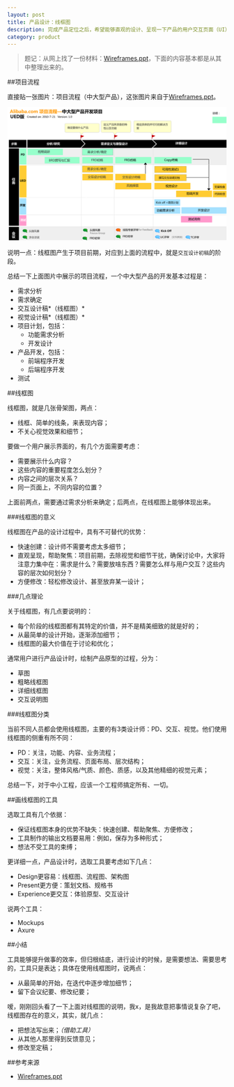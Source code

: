 ```yaml
---
layout: post
title: 产品设计：线框图
description: 完成产品定位之后，希望能够直观的设计、呈现一下产品的用户交互页面（UI），这时，就可以使用线框图了
category: product
---
```


> 题记：从网上找了一份材料：[Wireframes.ppt](/download/wireframe/wireframe-learning.pptx)，下面的内容基本都是从其中整理出来的。



##项目流程

直接贴一张图片：项目流程（中大型产品），这张图片来自于[Wireframes.ppt]。

![project-process.png](/images/wireframe/project-process.png)


说明一点：线框图产生于项目前期，对应到上面的流程中，就是`交互设计初稿`的阶段。

总结一下上面图片中展示的项目流程，一个中大型产品的开发基本过程是：

* 需求分析
* 需求确定
* 交互设计稿*（线框图）*
* 视觉设计稿*（线框图）*
* 项目计划，包括：
	* 功能需求分析
	* 开发设计
* 产品开发，包括：
	* 前端程序开发
	* 后端程序开发
* 测试

##线框图

线框图，就是几张骨架图，两点：

* 线框、简单的线条，来表现内容；
* 不关心视觉效果和细节；

要做一个用户展示界面的，有几个方面需要考虑：

* 需要展示什么内容？
* 这些内容的重要程度怎么划分？
* 内容之间的层次关系？
* 同一页面上，不同内容的位置？

上面前两点，需要通过需求分析来确定；后两点，在线框图上能够体现出来。

###线框图的意义

线框图在产品的设计过程中，具有不可替代的优势：

* 快速创建：设计师不需要考虑太多细节；
* 直观呈现，帮助聚焦：项目前期，去除视觉和细节干扰，确保讨论中，大家将注意力集中在：需求是什么？需要放啥东西？需要怎么样与用户交互？这些内容的层次如何划分？
* 方便修改：轻松修改设计、甚至放弃某一设计；

###几点理论

关于线框图，有几点要说明的：

* 每个阶段的线框图都有其特定的价值，并不是精美细致的就是好的；
* 从最简单的设计开始，逐渐添加细节；
* 线框图的最大价值在于讨论和优化；

通常用户进行产品设计时，绘制产品原型的过程，分为：

* 草图
* 粗略线框图
* 详细线框图
* 交互说明图


###线框图分类

当前不同人员都会使用线框图，主要的有3类设计师：PD、交互、视觉。他们使用线框图的侧重有所不同：

* PD：关注，功能、内容、业务流程；
* 交互：关注，业务流程、页面布局、层次结构；
* 视觉：关注，整体风格/气质、颜色、质感，以及其他精细的视觉元素；

总结一下，对于中小工程，应该一个工程师搞定所有、一切。


##画线框图的工具

选取工具有几个依据：

* 保证线框图本身的优势不缺失：快速创建、帮助聚焦、方便修改；
* 工具制作的输出文档要易用：例如，保存为多种形式；
* 想法不受工具的束缚；

更详细一点，产品设计时，选取工具要考虑如下几点：

* Design更容易：线框图、流程图、架构图
* Present更方便：策划文档、规格书
* Experience更交互：体验原型、交互设计

说两个工具：

* Mockups
* Axure

##小结

工具能够提升做事的效率，但归根结底，进行设计的时候，是需要想法、需要思考的，工具只是表达；具体在使用线框图时，说两点：

* 从最简单的开始，在迭代中逐步增加细节；
* 留下会议纪要、修改纪要；

嗳，刚刚回头看了一下上面对线框图的说明，我x，是我故意把事情说复杂了吧，线框图存在的意义，其实，就几点：

* 把想法写出来；*（借助工具）*
* 从其他人那里得到反馈意见；
* 修改至定稿；

##参考来源

* [Wireframes.ppt]

[Wireframes.ppt]:	/download/wireframe/wireframe-learning.pptx	
[NingG]:    http://ningg.github.com  "NingG"

